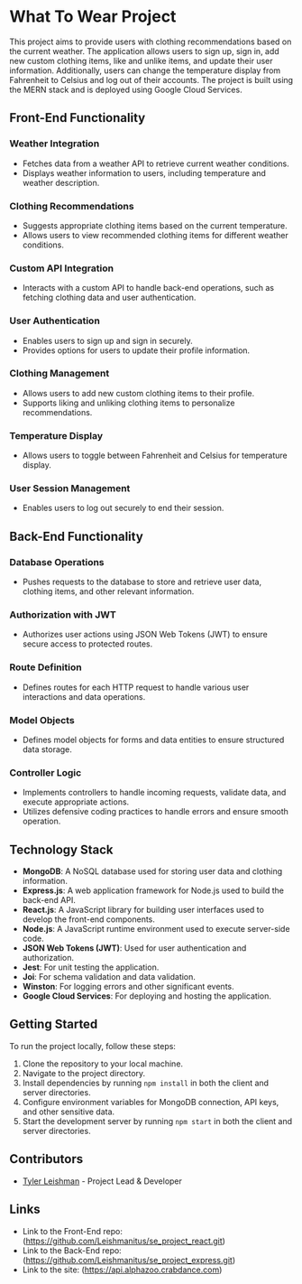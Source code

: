 # What To Wear Project

This project aims to provide users with clothing recommendations based on the current weather. The application allows users to sign up, sign in, add new custom clothing items, like and unlike items, and update their user information. Additionally, users can change the temperature display from Fahrenheit to Celsius and log out of their accounts. The project is built using the MERN stack and is deployed using Google Cloud Services.

## Front-End Functionality

### Weather Integration
- Fetches data from a weather API to retrieve current weather conditions.
- Displays weather information to users, including temperature and weather description.

### Clothing Recommendations
- Suggests appropriate clothing items based on the current temperature.
- Allows users to view recommended clothing items for different weather conditions.

### Custom API Integration
- Interacts with a custom API to handle back-end operations, such as fetching clothing data and user authentication.

### User Authentication
- Enables users to sign up and sign in securely.
- Provides options for users to update their profile information.

### Clothing Management
- Allows users to add new custom clothing items to their profile.
- Supports liking and unliking clothing items to personalize recommendations.

### Temperature Display
- Allows users to toggle between Fahrenheit and Celsius for temperature display.

### User Session Management
- Enables users to log out securely to end their session.

## Back-End Functionality

### Database Operations
- Pushes requests to the database to store and retrieve user data, clothing items, and other relevant information.

### Authorization with JWT
- Authorizes user actions using JSON Web Tokens (JWT) to ensure secure access to protected routes.

### Route Definition
- Defines routes for each HTTP request to handle various user interactions and data operations.

### Model Objects
- Defines model objects for forms and data entities to ensure structured data storage.

### Controller Logic
- Implements controllers to handle incoming requests, validate data, and execute appropriate actions.
- Utilizes defensive coding practices to handle errors and ensure smooth operation.

## Technology Stack
- **MongoDB**: A NoSQL database used for storing user data and clothing information.
- **Express.js**: A web application framework for Node.js used to build the back-end API.
- **React.js**: A JavaScript library for building user interfaces used to develop the front-end components.
- **Node.js**: A JavaScript runtime environment used to execute server-side code.
- **JSON Web Tokens (JWT)**: Used for user authentication and authorization.
- **Jest**: For unit testing the application.
- **Joi**: For schema validation and data validation.
- **Winston**: For logging errors and other significant events.
- **Google Cloud Services**: For deploying and hosting the application.

## Getting Started
To run the project locally, follow these steps:
1. Clone the repository to your local machine.
2. Navigate to the project directory.
3. Install dependencies by running `npm install` in both the client and server directories.
4. Configure environment variables for MongoDB connection, API keys, and other sensitive data.
5. Start the development server by running `npm start` in both the client and server directories.

## Contributors
- [Tyler Leishman](https://github.com/Leishmanitus) - Project Lead & Developer

## Links
- Link to the Front-End repo: (https://github.com/Leishmanitus/se_project_react.git)
- Link to the Back-End repo: (https://github.com/Leishmanitus/se_project_express.git)
- Link to the site: (https://api.alphazoo.crabdance.com)

